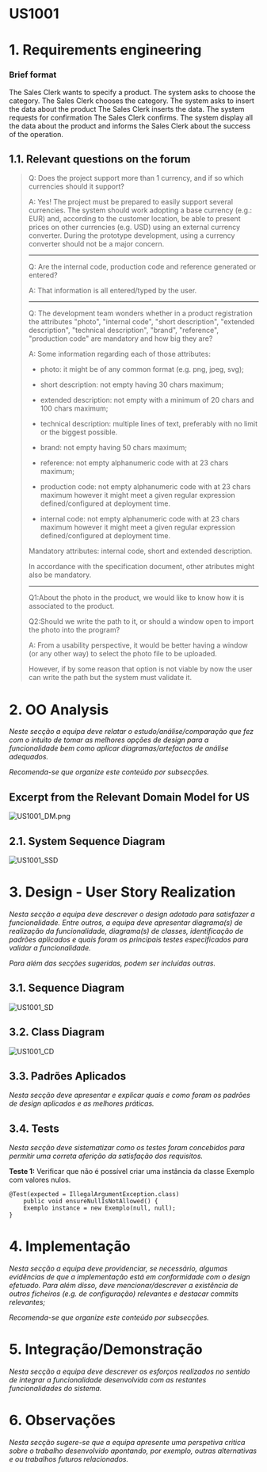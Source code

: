 # US1001


# 1. Requirements engineering

### Brief format
The Sales Clerk wants to specify a product.
The system asks to choose the category.
The Sales Clerk chooses the category.
The system asks to insert the data about the product
The Sales Clerk inserts the data.
The system requests for confirmation
The Sales Clerk confirms.
The system display all the data about the product and informs the Sales Clerk about the success of the operation.


## 1.1. Relevant questions on the forum

> Q: Does the project support more than 1 currency, and if so which currencies should it support?
>
> A: Yes! The project must be prepared to easily support several currencies.
The system should work adopting a base currency (e.g.: EUR) and, according to the customer location, be able to present prices on other currencies (e.g. USD) using an external currency converter.
During the prototype development, using a currency converter should not be a major concern.
> 
>---
>
> Q: Are the internal code, production code and reference generated or entered?
>
> A: That information is all entered/typed by the user.
>
>---
>
> Q: The development team wonders whether in a product registration the attributes "photo", "internal code", "short description", "extended description", "technical description", "brand", "reference", "production code" are mandatory and how big they are?
>
> A: Some information regarding each of those attributes:
>
>- photo: it might be of any common format (e.g. png, jpeg, svg);
>
>- short description: not empty having 30 chars maximum;
>
>- extended description: not empty with a minimum of 20 chars and 100 chars maximum;
>
>- technical description: multiple lines of text, preferably with no limit or the biggest possible.
>
>- brand: not empty having 50 chars maximum;
>
>- reference: not empty alphanumeric code with at 23 chars maximum;
>
>- production code: not empty alphanumeric code with at 23 chars maximum however it might meet a given regular expression defined/configured at deployment time.
>
>- internal code: not empty alphanumeric code with at 23 chars maximum however it might meet a given regular expression defined/configured at deployment time.
>
>
>Mandatory attributes: internal code, short and extended description.
>
>In accordance with the specification document, other atributes might also be mandatory.
>
>---
>
> Q1:About the photo in the product, we would like to know how it is associated to the product.
>
>Q2:Should we write the path to it, or should a window open to import the photo into the program? 
> 
> A:
From a usability perspective, it would be better having a window (or any other way) to select the photo file to be uploaded.
>
>However, if by some reason that option is not viable by now the user can write the path but the system must validate it.
>
> 
# 2. OO Analysis

*Neste secção a equipa deve relatar o estudo/análise/comparação que fez com o intuito de tomar as melhores opções de design para a funcionalidade bem como aplicar diagramas/artefactos de análise adequados.*

*Recomenda-se que organize este conteúdo por subsecções.*

## Excerpt from the Relevant Domain Model for US
![US1001_DM.png](US1001_DM.png)

## 2.1. System Sequence Diagram
![US1001_SSD](US1001_SSD.svg)


# 3. Design - User Story Realization

*Nesta secção a equipa deve descrever o design adotado para satisfazer a funcionalidade. Entre outros, a equipa deve apresentar diagrama(s) de realização da funcionalidade, diagrama(s) de classes, identificação de padrões aplicados e quais foram os principais testes especificados para validar a funcionalidade.*

*Para além das secções sugeridas, podem ser incluídas outras.*

## 3.1. Sequence Diagram

![US1001_SD](US1001_SD.svg)

## 3.2. Class Diagram

![US1001_CD](US1001_CD.svg)

## 3.3. Padrões Aplicados

*Nesta secção deve apresentar e explicar quais e como foram os padrões de design aplicados e as melhores práticas.*

## 3.4. Tests
*Nesta secção deve sistematizar como os testes foram concebidos para permitir uma correta aferição da satisfação dos requisitos.*

**Teste 1:** Verificar que não é possível criar uma instância da classe Exemplo com valores nulos.

	@Test(expected = IllegalArgumentException.class)
		public void ensureNullIsNotAllowed() {
		Exemplo instance = new Exemplo(null, null);
	}

# 4. Implementação

*Nesta secção a equipa deve providenciar, se necessário, algumas evidências de que a implementação está em conformidade com o design efetuado. Para além disso, deve mencionar/descrever a existência de outros ficheiros (e.g. de configuração) relevantes e destacar commits relevantes;*

*Recomenda-se que organize este conteúdo por subsecções.*

# 5. Integração/Demonstração

*Nesta secção a equipa deve descrever os esforços realizados no sentido de integrar a funcionalidade desenvolvida com as restantes funcionalidades do sistema.*

# 6. Observações

*Nesta secção sugere-se que a equipa apresente uma perspetiva critica sobre o trabalho desenvolvido apontando, por exemplo, outras alternativas e ou trabalhos futuros relacionados.*



